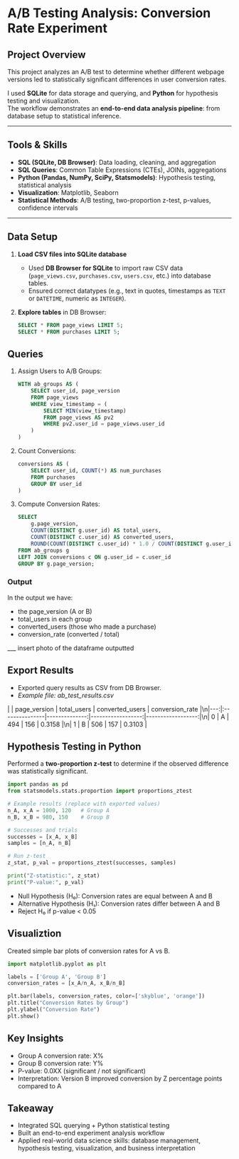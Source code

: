 # A/B Testing Analysis: Conversion Rate Experiment

## Project Overview
This project analyzes an A/B test to determine whether different webpage versions led to statistically significant differences in user conversion rates.  

I used **SQLite** for data storage and querying, and **Python** for hypothesis testing and visualization.  
The workflow demonstrates an **end-to-end data analysis pipeline**: from database setup to statistical inference.

---

## Tools & Skills
- **SQL (SQLite, DB Browser)**: Data loading, cleaning, and aggregation  
- **SQL Queries**: Common Table Expressions (CTEs), JOINs, aggregations  
- **Python (Pandas, NumPy, SciPy, Statsmodels)**: Hypothesis testing, statistical analysis  
- **Visualization**: Matplotlib, Seaborn  
- **Statistical Methods**: A/B testing, two-proportion z-test, p-values, confidence intervals  

---

## Data Setup
1. **Load CSV files into SQLite database**  
   - Used **DB Browser for SQLite** to import raw CSV data (`page_views.csv`, `purchases.csv`, `users.csv`, etc.) into database tables.  
   - Ensured correct datatypes (e.g., text in quotes, timestamps as `TEXT` or `DATETIME`, numeric as `INTEGER`).  

2. **Explore tables** in DB Browser:
   ```sql
   SELECT * FROM page_views LIMIT 5;
   SELECT * FROM purchases LIMIT 5;

## Queries

1. Assign Users to A/B Groups:
    ```sql
    WITH ab_groups AS (
        SELECT user_id, page_version
        FROM page_views
        WHERE view_timestamp = (
            SELECT MIN(view_timestamp)
            FROM page_views AS pv2
            WHERE pv2.user_id = page_views.user_id
        )
    )
    ```

2. Count Conversions:
    ```sql
    conversions AS (
        SELECT user_id, COUNT(*) AS num_purchases
        FROM purchases
        GROUP BY user_id
    )
    ```

3. Compute Conversion Rates:
    ```sql
    SELECT 
        g.page_version,
        COUNT(DISTINCT g.user_id) AS total_users,
        COUNT(DISTINCT c.user_id) AS converted_users,
        ROUND(COUNT(DISTINCT c.user_id) * 1.0 / COUNT(DISTINCT g.user_id), 4) AS conversion_rate
    FROM ab_groups g
    LEFT JOIN conversions c ON g.user_id = c.user_id
    GROUP BY g.page_version;
    ```

### Output

In the output we have:

- the page_version (A or B)
- total_users in each group
- converted_users (those who made a purchase)
- conversion_rate (converted / total)

___ insert photo of the dataframe outputted

## Export Results

- Exported query results as CSV from DB Browser.
- *Example file: ab_test_results.csv*

|    | page_version   |   total_users |   converted_users |   conversion_rate |\n|---:|:---------------|--------------:|------------------:|------------------:|\n|  0 | A              |           494 |               156 |            0.3158 |\n|  1 | B              |           506 |               157 |            0.3103 |

## Hypothesis Testing in Python

Performed a **two-proportion z-test** to determine if the observed difference was statistically significant.

```python
import pandas as pd
from statsmodels.stats.proportion import proportions_ztest

# Example results (replace with exported values)
n_A, x_A = 1000, 120   # Group A
n_B, x_B = 980, 150    # Group B

# Successes and trials
successes = [x_A, x_B]
samples = [n_A, n_B]

# Run z-test
z_stat, p_val = proportions_ztest(successes, samples)

print("Z-statistic:", z_stat)
print("P-value:", p_val)
```

- Null Hypothesis (H₀): Conversion rates are equal between A and B
- Alternative Hypothesis (H₁): Conversion rates differ between A and B
- Reject H₀ if p-value < 0.05

## Visualiztion

Created simple bar plots of conversion rates for A vs B.

```python
import matplotlib.pyplot as plt

labels = ['Group A', 'Group B']
conversion_rates = [x_A/n_A, x_B/n_B]

plt.bar(labels, conversion_rates, color=['skyblue', 'orange'])
plt.title("Conversion Rates by Group")
plt.ylabel("Conversion Rate")
plt.show()

```

## Key Insights

- Group A conversion rate: X%
- Group B conversion rate: Y%
- P-value: 0.0XX (significant / not significant)
- Interpretation: Version B improved conversion by Z percentage points compared to A

## Takeaway

- Integrated SQL querying + Python statistical testing
- Built an end-to-end experiment analysis workflow
- Applied real-world data science skills: database management, hypothesis testing, visualization, and business interpretation
